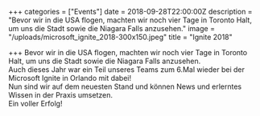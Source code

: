 +++
categories = ["Events"]
date = 2018-09-28T22:00:00Z
description = "Bevor wir in die USA flogen, machten wir noch vier Tage in Toronto Halt, um uns die Stadt sowie die Niagara Falls anzusehen."
image = "/uploads/microsoft_ignite_2018-300x150.jpeg"
title = "Ignite 2018"

+++
Bevor wir in die USA flogen, machten wir noch vier Tage in Toronto Halt, um uns die Stadt sowie die Niagara Falls anzusehen.  
Auch dieses Jahr war ein Teil unseres Teams zum 6.Mal wieder bei der Microsoft Ignite in Orlando mit dabei!  
Nun sind wir auf dem neuesten Stand und können News und erlerntes Wissen in der Praxis umsetzen.  
Ein voller Erfolg!